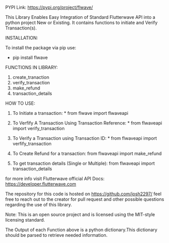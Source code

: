 PYPI Link: https://pypi.org/project/flwave/

This Library Enables Easy Integration of Standard Flutterwave API into a python project New or Existing. It contains functions to initiate and Verify Transaction(s).

INSTALLATION:

To install the package via pip use:

* pip install flwave

FUNCTIONS IN LIBRARY:

1. create_tranaction
2. verify_transaction
3. make_refund
4. transaction_details

HOW TO USE:
1. To Initiate a transaction: * from flwave import flwaveapi
 
2. To Verfify A Transaction  Using Transaction Reference: * from flwaveapi import verify_transaction

3. To Verify a Transaction using Transaction ID: * from flwaveapi import verfify_transaction

4. To Create Refund for a transaction: from flwaveapi import make_refund

5. To get transaction details (Single or Multiple): from flwaveapi import transaction_details 


for more info visit Flutterwave official API Docs: https://developer.flutterwave.com 

The repository for this code is hosted on https://github.com/josh2297/ feel free to reach out to the creator for pull request and other possible questions regarding the use of this library.

Note: This is an open source project and is licensed using the MIT-style licensing standard.

The Output of each Function above is a python dictionary.This dictionary should be parsed to retrieve needed information.

